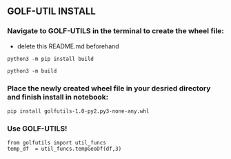 ## **GOLF-UTIL INSTALL**

### Navigate to GOLF-UTILS in the terminal to create the wheel file:
- delete this README.md beforehand
```console
python3 -m pip install build
```

```console
python3 -m build
```

### Place the newly created wheel file in your desried directory and finish install in notebook:
```console
pip install golfutils-1.0-py2.py3-none-any.whl
```

### Use GOLF-UTILS!

```console
from golfutils import util_funcs
temp_df  = util_funcs.tempGeoDf(df,3)
```
